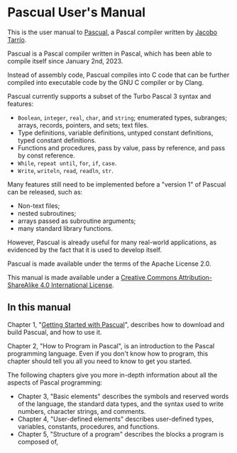 # Pascual User's Manual

This is the user manual to [Pascual](https://github.com/jtarrio/pascual), a Pascal compiler written by [Jacobo Tarrío](https://jacobo.tarrio.org).

Pascual is a Pascal compiler written in Pascal, which has been able to compile itself since January 2nd, 2023.

Instead of assembly code, Pascual compiles into C code that can be further compiled into executable code by the GNU C compiler or by Clang.

Pascual currently supports a subset of the Turbo Pascal 3 syntax and features:

* `Boolean`, `integer`, `real`, `char`, and `string`; enumerated types, subranges; arrays, records, pointers, and sets; text files.
* Type definitions, variable definitions, untyped constant definitions, typed constant definitions.
* Functions and procedures, pass by value, pass by reference, and pass by const reference.
* `While`, `repeat until`, `for`, `if`, `case`.
* `Write`, `writeln`, `read`, `readln`, `str`.

Many features still need to be implemented before a "version 1" of Pascual can be released, such as:
* Non-text files;
* nested subroutines;
* arrays passed as subroutine arguments;
* many standard library functions.

However, Pascual is already useful for many real-world applications, as evidenced by the fact that it is used to develop itself.

Pascual is made available under the terms of the Apache License 2.0.

This manual is made available under a [Creative Commons Attribution-ShareAlike 4.0 International License](https://creativecommons.org/licenses/by-sa/4.0/).

## In this manual

Chapter 1, "[Getting Started with Pascual](chapter1.md)", describes how to download and build Pascual, and how to use it.

Chapter 2, "How to Program in Pascal", is an introduction to the Pascal programming language. Even if you don't know how to program, this chapter should tell you all you need to know to get you started.

The following chapters give you more in-depth information about all the aspects of Pascal programming:
* Chapter 3, "Basic elements" describes the symbols and reserved words of the language, the standard data types, and the syntax used to write numbers, character strings, and comments.
* Chapter 4, "User-defined elements" describes user-defined types, variables, constants, procedures, and functions.
* Chapter 5, "Structure of a program" describes the blocks a program is composed of, 